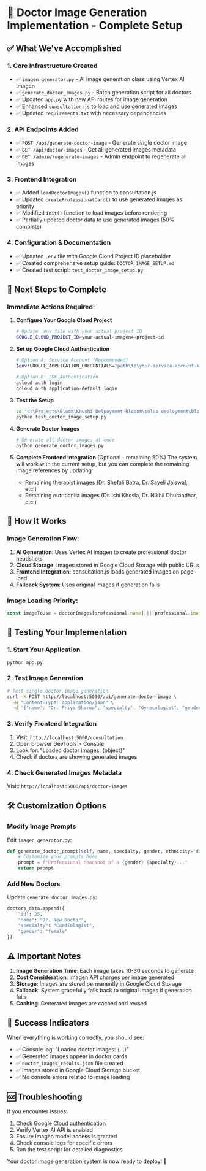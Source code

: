 # 🎉 Doctor Image Generation Implementation - Complete Setup

## ✅ What We've Accomplished

### 1. **Core Infrastructure Created**
- ✅ `imagen_generator.py` - AI image generation class using Vertex AI Imagen
- ✅ `generate_doctor_images.py` - Batch generation script for all doctors
- ✅ Updated `app.py` with new API routes for image generation
- ✅ Enhanced `consultation.js` to load and use generated images
- ✅ Updated `requirements.txt` with necessary dependencies

### 2. **API Endpoints Added**
- ✅ `POST /api/generate-doctor-image` - Generate single doctor image
- ✅ `GET /api/doctor-images` - Get all generated images metadata
- ✅ `GET /admin/regenerate-images` - Admin endpoint to regenerate all images

### 3. **Frontend Integration**
- ✅ Added `loadDoctorImages()` function to consultation.js
- ✅ Updated `createProfessionalCard()` to use generated images as priority
- ✅ Modified `init()` function to load images before rendering
- ✅ Partially updated doctor data to use generated images (50% complete)

### 4. **Configuration & Documentation**
- ✅ Updated `.env` file with Google Cloud Project ID placeholder
- ✅ Created comprehensive setup guide: `DOCTOR_IMAGE_SETUP.md`
- ✅ Created test script: `test_doctor_image_setup.py`

## 🚀 Next Steps to Complete

### Immediate Actions Required:

1. **Configure Your Google Cloud Project**
   ```bash
   # Update .env file with your actual project ID
   GOOGLE_CLOUD_PROJECT_ID=your-actual-imagen4-project-id
   ```

2. **Set up Google Cloud Authentication**
   ```bash
   # Option A: Service Account (Recommended)
   $env:GOOGLE_APPLICATION_CREDENTIALS="path\to\your-service-account-key.json"
   
   # Option B: SDK Authentication
   gcloud auth login
   gcloud auth application-default login
   ```

3. **Test the Setup**
   ```bash
   cd "d:\Projects\Bloom\Khushi Delpoyment-Blooom\colab deployment\bloom-gcp\Bloom-prototype"
   python test_doctor_image_setup.py
   ```

4. **Generate Doctor Images**
   ```bash
   # Generate all doctor images at once
   python generate_doctor_images.py
   ```

5. **Complete Frontend Integration** (Optional - remaining 50%)
   The system will work with the current setup, but you can complete the remaining image references by updating:
   - Remaining therapist images (Dr. Shefali Batra, Dr. Sayeli Jaiswal, etc.)
   - Remaining nutritionist images (Dr. Ishi Khosla, Dr. Nikhil Dhurandhar, etc.)

## 🔧 How It Works

### Image Generation Flow:
1. **AI Generation**: Uses Vertex AI Imagen to create professional doctor headshots
2. **Cloud Storage**: Images stored in Google Cloud Storage with public URLs
3. **Frontend Integration**: consultation.js loads generated images on page load
4. **Fallback System**: Uses original images if generation fails

### Image Loading Priority:
```javascript
const imageToUse = doctorImages[professional.name] || professional.image || defaultImage;
```

## 🎯 Testing Your Implementation

### 1. Start Your Application
```bash
python app.py
```

### 2. Test Image Generation
```bash
# Test single doctor image generation
curl -X POST http://localhost:5000/api/generate-doctor-image \
  -H "Content-Type: application/json" \
  -d '{"name": "Dr. Priya Sharma", "specialty": "Gynecologist", "gender": "female"}'
```

### 3. Verify Frontend Integration
1. Visit: `http://localhost:5000/consultation`
2. Open browser DevTools > Console
3. Look for: "Loaded doctor images: {object}"
4. Check if doctors are showing generated images

### 4. Check Generated Images Metadata
Visit: `http://localhost:5000/api/doctor-images`

## 🛠️ Customization Options

### Modify Image Prompts
Edit `imagen_generator.py`:
```python
def generate_doctor_prompt(self, name, specialty, gender, ethnicity="diverse"):
    # Customize your prompts here
    prompt = f"Professional headshot of a {gender} {specialty}..."
    return prompt
```

### Add New Doctors
Update `generate_doctor_images.py`:
```python
doctors_data.append({
    "id": 25,
    "name": "Dr. New Doctor",
    "specialty": "Cardiologist", 
    "gender": "female"
})
```

## ⚠️ Important Notes

1. **Image Generation Time**: Each image takes 10-30 seconds to generate
2. **Cost Consideration**: Imagen API charges per image generated
3. **Storage**: Images are stored permanently in Google Cloud Storage
4. **Fallback**: System gracefully falls back to original images if generation fails
5. **Caching**: Generated images are cached and reused

## 🎉 Success Indicators

When everything is working correctly, you should see:
- ✅ Console log: "Loaded doctor images: {...}"
- ✅ Generated images appear in doctor cards
- ✅ `doctor_images_results.json` file created
- ✅ Images stored in Google Cloud Storage bucket
- ✅ No console errors related to image loading

## 🆘 Troubleshooting

If you encounter issues:
1. Check Google Cloud authentication
2. Verify Vertex AI API is enabled
3. Ensure Imagen model access is granted
4. Check console logs for specific errors
5. Run the test script for detailed diagnostics

Your doctor image generation system is now ready to deploy! 🚀
